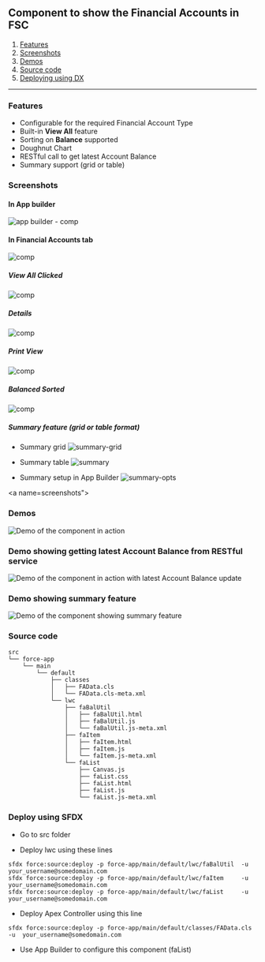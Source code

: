 ## Component to show the Financial Accounts in FSC 

1. [Features](#features)
2. [Screenshots](#screenshots)
3. [Demos](#demos)
4. [Source code](#src)
5. [Deploying using DX](#deploying)


------------------------------

<a name="features"></a>
### Features
- Configurable for the required Financial Account Type
- Built-in **View All** feature
- Sorting on **Balance** supported
- Doughnut Chart 
- RESTful call to get latest Account Balance
- Summary support (grid or table)


<a name="screenshots"></a>
### Screenshots

#### In App builder
![app builder - comp](img/fa-2-ab-1.png)


#### In Financial Accounts tab
![comp](img/fa-2-1.png)

##### View All Clicked
![comp](img/fa-2-va.png)

#####  Details
![comp](img/fa-2-d.png)

#####  Print View
![comp](img/fa-2-p.png)



##### Balanced Sorted 
![comp](img/fa-comp-sorted.png)

##### Summary feature (grid or table format)
- Summary grid
![summary-grid](img/fa-summary-grid.png)

- Summary table
![summary](img/fa-summary-1.png)

- Summary setup in App Builder 
![summary-opts](img/fa-summary-ab-3.png)




<a name=screenshots"></a>
### Demos

![Demo of the component in action](img/fa-comp-2.gif)

### Demo showing getting latest Account Balance from RESTful service

![Demo of the component in action with latest Account Balance update](img/fa-comp-3.gif)

### Demo showing summary feature
![Demo of the component showing summary feature](img/fa-summary-1.gif )


<a name="src"></a>
### Source code
```
src
└── force-app
    └── main
        └── default
            ├── classes
            │   ├── FAData.cls
            │   └── FAData.cls-meta.xml
            └── lwc
                ├── faBalUtil
                │   ├── faBalUtil.html
                │   ├── faBalUtil.js
                │   └── faBalUtil.js-meta.xml
                ├── faItem
                │   ├── faItem.html
                │   ├── faItem.js
                │   └── faItem.js-meta.xml
                └── faList
                    ├── Canvas.js
                    ├── faList.css
                    ├── faList.html
                    ├── faList.js
                    └── faList.js-meta.xml

```
<a name="deploying"></a>
### Deploy using SFDX

- Go to src folder

- Deploy lwc using these lines
```
sfdx force:source:deploy -p force-app/main/default/lwc/faBalUtil  -u  your_username@somedomain.com
sfdx force:source:deploy -p force-app/main/default/lwc/faItem     -u  your_username@somedomain.com
sfdx force:source:deploy -p force-app/main/default/lwc/faList     -u  your_username@somedomain.com

```

- Deploy Apex Controller using this line

```
sfdx force:source:deploy -p force-app/main/default/classes/FAData.cls -u  your_username@somedomain.com 

```

- Use App Builder to configure this component (faList)
